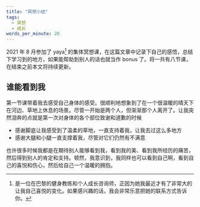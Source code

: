 ```yaml
---
title: "冥想小结"
tags:
  - 冥想
  - 成长
words_per_minute: 20
---
```


2021 年 8 月参加了 yaya[^1] 的集体冥想课，在这篇文章中记录下自己的感悟，总结下学习到的地方，如果能帮助到别人的话也就当作 bonus 了。将一共有八节课，在结束之前本文将持续更新。

## 谁能看到我

第一节课带着我去感受自己身体的感受。很顺利地想象到了在一个很温暖的晴天下在河边、草地上休息的场景。尽管一开始是两个人，但渐渐那个人离开了。让我突然泪奔的点就是第一次对身体的各个部位致谢和道歉的时候

- 感谢脚底让我感受到了温柔的草地，一直支持着我，让我去过这么多地方
- 感谢大腿和小腿一直支撑着我，尽管对它们仍然有不满意

也许很多时候我都是在期待别人能够看到我，看到我的美、看到我所经历的痛苦，然后得到别人的肯定和支持。顿然，我意识到，我同样也可以看到自己啊，看到自己的喜悦和伤心，然后给自己一个温暖的拥抱。

[^1]: 是一位在巴黎的健身教练和个人成长咨询师，正因为她我最近才有了非常大的让我自己喜悦的变化。如果感兴趣的话，我会非常乐意把她的联系方式告诉你。
